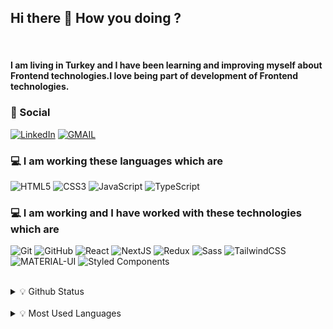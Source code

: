 ## Hi there 👋  How you doing ?
<br/>

#### I am living in Turkey and I have been learning and improving myself about Frontend technologies.I love being part of  development of Frontend technologies.


### :pushpin: Social

[![LinkedIn](https://img.shields.io/badge/linkedin-%230077B5.svg?style=for-the-badge&logo=linkedin&logoColor=white)](https://www.linkedin.com/in/mevlutcantuna)
[![GMAIL](https://img.shields.io/badge/Gmail-D14836?style=for-the-badge&logo=gmail&logoColor=white)](mailto:mttuna90@gmail.com)

### :computer: I am working these languages which are <br/>

![HTML5](https://img.shields.io/badge/html5-%23E34F26.svg?style=for-the-badge&logo=html5&logoColor=white)
![CSS3](https://img.shields.io/badge/css3-%231572B6.svg?style=for-the-badge&logo=css3&logoColor=white)
![JavaScript](https://img.shields.io/badge/javascript-%23323330.svg?style=for-the-badge&logo=javascript&logoColor=%23F7DF1E)
![TypeScript](https://img.shields.io/badge/typescript-%23007ACC.svg?style=for-the-badge&logo=typescript&logoColor=white)

### :computer: I am working and I have worked with these technologies which are <br/>
![Git](https://img.shields.io/badge/git-%23F05033.svg?style=for-the-badge&logo=git&logoColor=white)
![GitHub](https://img.shields.io/badge/github-%23121011.svg?style=for-the-badge&logo=github&logoColor=white)
![React](https://img.shields.io/badge/react-%2320232a.svg?style=for-the-badge&logo=react&logoColor=%2361DAFB)
![NextJS](https://img.shields.io/badge/nextjs-%23000000.svg?style=for-the-badge&logo=next.js&logoColor=white)
![Redux](https://img.shields.io/badge/Redux-593D88?style=for-the-badge&logo=redux&logoColor=white)
![Sass](https://img.shields.io/badge/SASS-hotpink.svg?style=for-the-badge&logo=SASS&logoColor=white)
![TailwindCSS](https://img.shields.io/badge/tailwindcss-%2338B2AC.svg?style=for-the-badge&logo=tailwind-css&logoColor=white)
![MATERIAL-UI](https://img.shields.io/badge/materialui-%230081CB.svg?style=for-the-badge&logo=material-ui&logoColor=white)
![Styled Components](https://img.shields.io/badge/styled--components-DB7093?style=for-the-badge&logo=styled-components&logoColor=white)

<br/>

<details>
<summary>💡 Github Status</summary>
<img src="https://github-readme-stats.vercel.app/api?username=mevlutcantuna&theme=dark" >
</details>
<br/>

<details>
<summary>💡  Most Used Languages</summary>
<img src="https://github-readme-stats.vercel.app/api/top-langs/?username=mevlutcantuna&layout=compact&theme=dark" >
</details>
